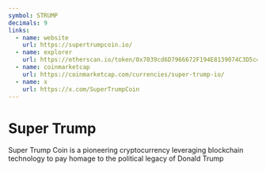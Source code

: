 ```yaml
---
symbol: STRUMP
decimals: 9
links:
  - name: website
    url: https://supertrumpcoin.io/
  - name: explorer
    url: https://etherscan.io/token/0x7039cd6D7966672F194E8139074C3D5c4e6DCf65
  - name: coinmarketcap
    url: https://coinmarketcap.com/currencies/super-trump-io/
  - name: x
    url: https://x.com/SuperTrumpCoin
---
```


# Super Trump

Super Trump Coin is a pioneering cryptocurrency leveraging blockchain technology to pay homage to the political legacy of Donald Trump
